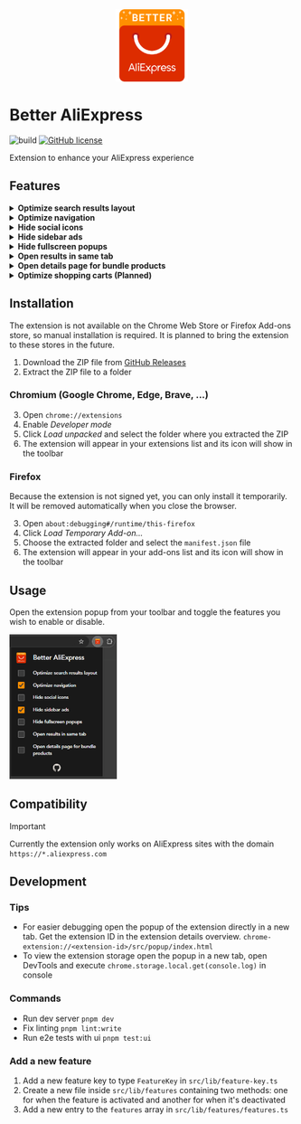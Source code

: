 <div align="center" width="100%">
  <img src="./public/img/logo/BetterAliExpressLogoSquared.svg" alt="Better AliExpress Logo" height="128"/>
</div>

# Better AliExpress

![build](https://github.com/DerStimmler/better-aliexpress/actions/workflows/build.yml/badge.svg)
[![GitHub license](https://img.shields.io/github/license/DerStimmler/better-aliexpress)](https://github.com/DerStimmler/better-aliexpress/blob/main/LICENSE)

Extension to enhance your AliExpress experience

## Features

<details>
  <summary><b>Optimize search results layout</b></summary>

- Expand the spacing between results for improved readability
- Display results in a card-based layout
- Eliminate hover effects on results
- Ensure all available buttons for each result are always visible
- Standardize the order of elements within result cards
- Use consistent colors for buttons across all cards
- Ensure all result cards have a uniform height

| Before                                                                                                              | After                                                                                                             |
| ------------------------------------------------------------------------------------------------------------------- | ----------------------------------------------------------------------------------------------------------------- |
| <img src="./docs/img/optimize-results-layout-before.png" alt="optimize search results layout before" height="256"/> | <img src="./docs/img/optimize-results-layout-after.png" alt="optimize search results layout after" height="256"/> |

</details>

<details>
  <summary><b>Optimize navigation</b></summary>

- Add a dropdown to the header for switching between Normal, Choice, and Bundle pages
- Remove redundant Choice and Bundle links from the menu

| Before                                                                     | After                                                                                 |
| -------------------------------------------------------------------------- | ------------------------------------------------------------------------------------- |
| <img src="./docs/img/choice-menu-links.png" alt="menu links" height="64"/> | <img src="./docs/img/navigation-dropdown.png" alt="navigation dropdown" height="64"/> |

</details>

<details>
  <summary><b>Hide social icons</b></summary>

- Hide the sidebar with social icon links

  <img src="./docs/img/social-icons.png" alt="social icons sidebar" height="128"/>
</details>

<details>
  <summary><b>Hide sidebar ads</b></summary>

- Hide popup ads on the side of the screen

  <img src="./docs/img/sidebar-ads.png" alt="sidebar ads" height="96"/>
</details>

<details>
  <summary><b>Hide fullscreen popups</b></summary>

- Hide fullscreen popup ads

  <img src="./docs/img/popup-ads.png" alt="sidebar ads" height="196"/>
</details>

<details>
  <summary><b>Open results in same tab</b></summary>

- By default, clicks on a search result open in a new tab. When activated, the details page of the result opens in the current tab
</details>

<details>
  <summary><b>Open details page for bundle products</b></summary>

- By default, clicks on a search result of a bundle product navigate to the bundle offers page. When activated, it only does that when you click on the bundle button. Otherwise, clicks open the normal details page of the product
</details>

<details>
  <summary><b>Optimize shopping carts (Planned)</b></summary>

- Normal & Choice products have a different shopping cart as bundle products. When activated, the shopping cart will show all products regardless on which site you are currently on
</details>

## Installation

The extension is not available on the Chrome Web Store or Firefox Add-ons store, so manual installation is required.
It is planned to bring the extension to these stores in the future.

1. Download the ZIP file from [GitHub Releases](https://github.com/DerStimmler/better-aliexpress/releases)
2. Extract the ZIP file to a folder

### Chromium (Google Chrome, Edge, Brave, ...)

3. Open `chrome://extensions`
4. Enable _Developer mode_
5. Click _Load unpacked_ and select the folder where you extracted the ZIP
6. The extension will appear in your extensions list and its icon will show in the toolbar

### Firefox

Because the extension is not signed yet, you can only install it temporarily. It will be removed automatically when you close the browser.

3. Open `about:debugging#/runtime/this-firefox`
4. Click _Load Temporary Add-on..._
5. Choose the extracted folder and select the `manifest.json` file
6. The extension will appear in your add-ons list and its icon will show in the toolbar

## Usage

Open the extension popup from your toolbar and toggle the features you wish to enable or disable.

<img src="./docs/img/toolbar-popup.png" alt="extension popup" height="256"/>

## Compatibility

> [!IMPORTANT]
> Currently the extension only works on AliExpress sites with the domain `https://*.aliexpress.com`

## Development

### Tips

- For easier debugging open the popup of the extension directly in a new tab. Get the extension ID in the extension details overview. `chrome-extension://<extension-id>/src/popup/index.html`
- To view the extension storage open the popup in a new tab, open DevTools and execute `chrome.storage.local.get(console.log)` in console

### Commands

- Run dev server `pnpm dev`
- Fix linting `pnpm lint:write`
- Run e2e tests with ui `pnpm test:ui`

### Add a new feature

1. Add a new feature key to type `FeatureKey` in `src/lib/feature-key.ts`
2. Create a new file inside `src/lib/features` containing two methods: one for when the feature is activated and another for when it's deactivated
3. Add a new entry to the `features` array in `src/lib/features/features.ts`
